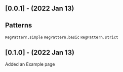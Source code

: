## [0.0.1] - (2022 Jan 13)

## **Patterns**

`RegPattern.simple`
`RegPattern.basic`
`RegPattern.strict`

## [0.1.0] - (2022 Jan 13)

Added an Example page
